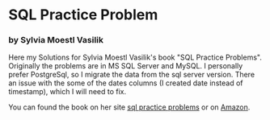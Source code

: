 # SQL Practice Problem 
### by Sylvia Moestl Vasilik

Here my Solutions for Sylvia Moestl Vasilik's book "SQL Practice Problems". 
Originally the problems are in MS SQL Server and MySQL. I personally prefer PostgreSql, so I migrate the data from the sql server version. 
There an issue with the some of the dates columns (I created date instead of timestamp), which I will need to fix.

You can found the book on her site [sql practice problems](https://sqlpracticeproblems.com/) or on [Amazon](https://www.amazon.com/SQL-Practice-Problems-learn-doing-ebook/dp/B01N41VQFO).

